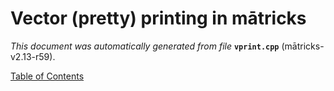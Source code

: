 
# Vector (pretty) printing in mātricks
_This document was automatically generated from file_ **`vprint.cpp`** (mātricks-v2.13-r59).


[Table of Contents](README.md)
